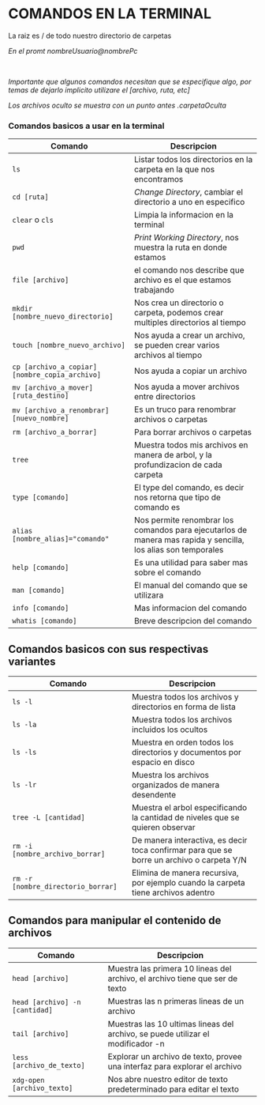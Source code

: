 COMANDOS EN LA TERMINAL
=========
La raiz es / de todo nuestro directorio de carpetas

_En el promt nombreUsuario@nombrePc_

&nbsp;

*Importante que algunos comandos necesitan que se especifique algo, por temas de dejarlo implicito utilizare el [archivo, ruta, etc]*

*Los archivos oculto se muestra con un punto antes
.carpetaOculta*
### Comandos basicos a usar en la terminal

| Comando | Descripcion |
| ------- | ----------- |
| `ls` | Listar todos los directorios en la carpeta en la que nos encontramos|
| `cd [ruta]` | _Change Directory_, cambiar el directorio a uno en especifico |
| `clear` o `cls` | Limpia la informacion en la terminal |
| `pwd` | _Print Working Directory_, nos muestra la ruta en donde estamos |
| `file [archivo]` | el comando nos describe que archivo es el que estamos trabajando | 
| `mkdir [nombre_nuevo_directorio]` | Nos crea un directorio o carpeta, podemos crear multiples directorios al tiempo |
| `touch [nombre_nuevo_archivo]` | Nos ayuda a crear un archivo, se pueden crear varios archivos al tiempo |
| `cp [archivo_a_copiar] [nombre_copia_archivo]` | Nos ayuda a copiar un archivo | 
| `mv [archivo_a_mover] [ruta_destino]` | Nos ayuda a mover archivos entre directorios |
| `mv [archivo_a_renombrar] [nuevo_nombre]` | Es un truco para renombrar archivos o carpetas |
| `rm [archivo_a_borrar]` | Para borrar archivos o carpetas |
| `tree` | Muestra todos mis archivos en manera de arbol, y la profundizacion de cada carpeta |
| `type [comando]` | El type del comando, es decir nos retorna que tipo de comando es |
| `alias [nombre_alias]="comando"` | Nos permite renombrar los comandos para ejecutarlos de manera mas rapida y sencilla, los alias son temporales |
| `help [comando]` | Es una utilidad para saber mas sobre el comando |
| `man [comando]` | El manual del comando que se utilizara |
| `info [comando]` | Mas informacion del comando |
| `whatis [comando]` | Breve descripcion del comando |

## Comandos basicos con sus respectivas variantes
| Comando | Descripcion | 
| ------- | ----------- |
| `ls -l` | Muestra todos los archivos y directorios en forma de lista |
| `ls -la` | Muestra todos los archivos incluidos los ocultos |
| `ls -ls` | Muestra en orden todos los directorios y documentos por espacio en disco |
| `ls -lr` | Muestra los archivos organizados de manera desendente |
| `tree -L [cantidad]` | Muestra el arbol especificando la cantidad de niveles que se quieren observar |
| `rm -i [nombre_archivo_borrar]` | De manera interactiva, es decir toca confirmar para que se borre un archivo o carpeta Y/N |
| `rm -r [nombre_directorio_borrar] ` | Elimina de manera recursiva, por ejemplo cuando la carpeta tiene archivos adentro |

## Comandos para manipular el contenido de archivos
| Comando | Descripcion |
| ------- | ----------- |
| `head [archivo]` | Muestra las primera 10 lineas del archivo, el archivo tiene que ser de texto |
| `head [archivo] -n [cantidad]` | Muestras las n primeras lineas de un archivo |
| `tail [archivo]` | Muestras las 10 ultimas lineas del archivo, se puede utilizar el modificador -n |
| `less [archivo_de_texto]` | Explorar un archivo de texto, provee una interfaz para explorar el archivo |
| `xdg-open [archivo_texto]` | Nos abre nuestro editor de texto predeterminado para editar el texto |



